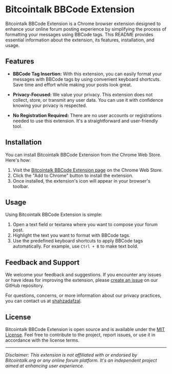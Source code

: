 # Bitcointalk BBCode Extension

Bitcointalk BBCode Extension is a Chrome browser extension designed to enhance your online forum posting experience by simplifying the process of formatting your messages using BBCode tags. This README provides essential information about the extension, its features, installation, and usage.

## Features

- **BBCode Tag Insertion:** With this extension, you can easily format your messages with BBCode tags by using convenient keyboard shortcuts. Save time and effort while making your posts look great.

- **Privacy-Focused:** We value your privacy. This extension does not collect, store, or transmit any user data. You can use it with confidence knowing your privacy is respected.

- **No Registration Required:** There are no user accounts or registrations needed to use this extension. It's a straightforward and user-friendly tool.

## Installation

You can install Bitcointalk BBCode Extension from the Chrome Web Store. Here's how:

1. Visit the [Bitcointalk BBCode Extension page](#) on the Chrome Web Store.
2. Click the "Add to Chrome" button to install the extension.
3. Once installed, the extension's icon will appear in your browser's toolbar.

## Usage

Using Bitcointalk BBCode Extension is simple:

1. Open a text field or textarea where you want to compose your forum post.
2. Highlight the text you want to format with BBCode tags.
3. Use the predefined keyboard shortcuts to apply BBCode tags automatically. For example, use `Ctrl + B` to make text bold.

## Feedback and Support

We welcome your feedback and suggestions. If you encounter any issues or have ideas for improving the extension, please [create an issue](#) on our GitHub repository.

For questions, concerns, or more information about our privacy practices, you can contact us at [shahzadafzal](https://bitcointalk.org/index.php?action=profile;u=1634314).

## License

Bitcointalk BBCode Extension is open source and is available under the [MIT License](#). Feel free to contribute to the project, report issues, or use it in accordance with the license terms.

---

*Disclaimer: This extension is not affiliated with or endorsed by Bitcointalk.org or any online forum platform. It's an independent project aimed at enhancing user experience.*
